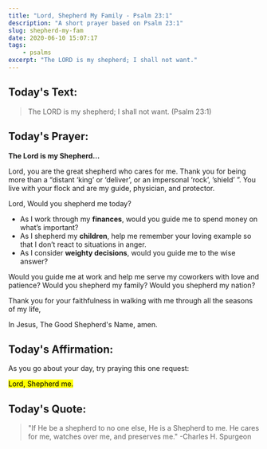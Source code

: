 ```yaml
---
title: "Lord, Shepherd My Family - Psalm 23:1"
description: "A short prayer based on Psalm 23:1"
slug: shepherd-my-fam 
date: 2020-06-10 15:07:17
tags:
    - psalms
excerpt: "The LORD is my shepherd; I shall not want."
---
```


## Today's Text:

> The LORD is my shepherd; I shall not want. (Psalm 23:1)



## Today's Prayer:

**The Lord is my Shepherd…**

Lord, you are the great shepherd who cares for me. Thank you for being more than a “distant ‘king’ or ‘deliver’, or an impersonal ‘rock’, ’shield’ ”. You live with your flock and are my guide, physician, and protector. 

Lord, Would you shepherd me today? 

- As I work through my **finances**, would you guide me to spend money on what’s important?
- As I shepherd my **children**, help me remember your loving example so that I don’t react to situations in anger.
- As I consider **weighty decisions**, would you guide me to the wise answer?

Would you guide me at work and help me serve my coworkers with love and patience? Would you shepherd my family? Would you shepherd my nation?

Thank you for your faithfulness in walking with me through all the seasons of my life, 

In Jesus, The Good Shepherd's Name, amen. 



## Today's Affirmation:

As you go about your day, try praying this one request:

<mark>Lord, Shepherd me.<mark>
    
    

## Today's Quote:

> "If He be a shepherd to no one else, He is a Shepherd to me. He cares for me, watches over me, and preserves me." -Charles H. Spurgeon
